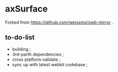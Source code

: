 # axSurface
Forked from https://github.com/weissms/owb-mirror .

## to-do-list
* building ;
* 3rd-parth dependencies ;
* cross platform validate ;
* sync up with latest webkit codebase ; 

